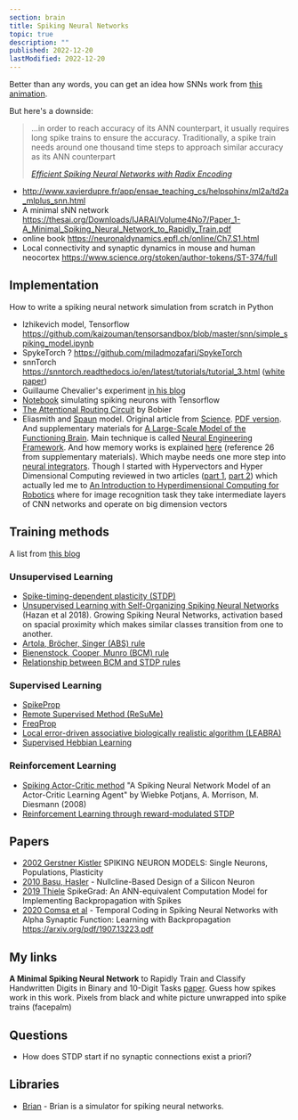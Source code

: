 ```yaml
---
section: brain
title: Spiking Neural Networks
topic: true
description: ""
published: 2022-12-20
lastModified: 2022-12-20
---
```


Better than any words, you can get an idea how SNNs work from [this animation](https://youtu.be/3JQ3hYko51Y?t=122).

But here's a downside:

>  ...in order to reach accuracy of its ANN counterpart, 
> it usually requires long spike trains to ensure the accuracy. 
> Traditionally, a spike train needs around one thousand time steps to approach similar accuracy as its ANN counterpart
>
> _[Efficient Spiking Neural Networks with Radix Encoding](https://arxiv.org/pdf/2105.06943.pdf)_

- http://www.xavierdupre.fr/app/ensae_teaching_cs/helpsphinx/ml2a/td2a_mlplus_snn.html
- A minimal sNN network https://thesai.org/Downloads/IJARAI/Volume4No7/Paper_1-A_Minimal_Spiking_Neural_Network_to_Rapidly_Train.pdf
- online book https://neuronaldynamics.epfl.ch/online/Ch7.S1.html
- Local connectivity and synaptic dynamics in mouse and human neocortex https://www.science.org/stoken/author-tokens/ST-374/full


## Implementation

How to write a spiking neural network simulation from scratch in Python

- Izhikevich model, Tensorflow https://github.com/kaizouman/tensorsandbox/blob/master/snn/simple_spiking_model.ipynb
- SpykeTorch ? https://github.com/miladmozafari/SpykeTorch
- snnTorch https://snntorch.readthedocs.io/en/latest/tutorials/tutorial_3.html ([white paper](https://arxiv.org/pdf/2109.12894.pdf))
- Guillaume Chevalier's experiment [in his blog](https://guillaume-chevalier.com/spiking-neural-network-snn-with-pytorch-where-backpropagation-engenders-stdp-hebbian-learning/)
- [Notebook](https://github.com/dacorvo/tensorsandbox/blob/master/snn/simple_spiking_model.ipynb) simulating spiking neurons with Tensorflow
- [The Attentional Routing Circuit](https://uwspace.uwaterloo.ca/bitstream/handle/10012/6122/Bobier_Bruce.pdf) by Bobier
- Eliasmith and [Spaun](https://xchoo.github.io/spaun2.0/videos.html) model. Original article from [Science](https://www.science.org/doi/10.1126/science.1225266). [PDF version](https://compneuro.uwaterloo.ca/files/publications/eliasmith.2012.pdf). And supplementary materials for [A Large-Scale Model of the Functioning Brain](https://www.science.org/action/downloadSupplement?doi=10.1126%2Fscience.1225266&file=1225266.eliasmith.sm.pdf#page91). Main technique is called [Neural Engineering Framework](). And how memory works is explained [here](https://www.jneurosci.org/content/26/14/3667) (reference 26 from supplementary materials). Which maybe needs one more step into [neural integrators](https://www.researchgate.net/publication/11247971_Model_for_a_robust_neural_integrator). Though I started with Hypervectors and Hyper Dimensional Computing reviewed in two articles ([part 1](https://arxiv.org/pdf/2111.06077.pdf), [part 2](https://arxiv.org/pdf/2112.15424.pdf)) which actually led me to [An Introduction to Hyperdimensional Computing for Robotics](https://redwood.berkeley.edu/wp-content/uploads/2021/08/Neubert2019_Article_AnIntroductionToHyperdimension.pdf) where for image recognition task they take intermediate layers of CNN networks and operate on big dimension vectors


## Training methods

A list from [this blog](https://cnvrg.io/spiking-neural-networks/)

### Unsupervised Learning

- [Spike-timing-dependent plasticity (STDP)](http://www.scholarpedia.org/article/Spike-timing_dependent_plasticity)
- [Unsupervised Learning with Self-Organizing Spiking Neural Networks](https://arxiv.org/pdf/1807.09374.pdf) (Hazan et al 2018). Growing Spiking Neural Networks, activation based on spacial proximity which makes similar classes transition from one to another.
- [Artola, Bröcher, Singer (ABS) rule](https://www.sciencedirect.com/science/article/abs/pii/016622369390081V)
- [Bienenstock, Cooper, Munro (BCM) rule](http://www.scholarpedia.org/article/BCM_theory)
- [Relationship between BCM and STDP rules](http://www.izhikevich.org/publications/bcm.pdf)

### Supervised Learning

- [SpikeProp](https://www.researchgate.net/publication/221165220_SpikeProp_backpropagation_for_networks_of_spiking_neurons)
- [Remote Supervised Method (ReSuMe)](http://d1.cie.put.poznan.pl/pracownicy/prac_15/Publikacje/ReSuMe_FP_TechRep_2005a.pdf)
- [FreqProp](https://citeseerx.ist.psu.edu/viewdoc/download?doi=10.1.1.58.5637&rep=rep1&type=pdf)
- [Local error-driven associative biologically realistic algorithm (LEABRA)](https://en.wikipedia.org/wiki/Leabra)
- [Supervised Hebbian Learning](http://ecee.colorado.edu/~ecen4831/Demuth/Ch7_pres.pdf)

### Reinforcement Learning

- [Spiking Actor-Critic method](https://www.semanticscholar.org/paper/A-Spiking-Neural-Network-Model-of-an-Actor-Critic-Potjans-Morrison/dee121c5fb8b74c7c37b953ffabd73c16cb216ab) "A Spiking Neural Network Model of an Actor-Critic Learning Agent" by Wiebke Potjans, A. Morrison, M. Diesmann (2008)
- [Reinforcement Learning through reward-modulated STDP](https://florian.io/papers/2007_Florian_Modulated_STDP.pdf)


## Papers

- [2002 Gerstner Kistler](http://catdir.loc.gov/catdir/samples/cam031/2002067657.pdf) SPIKING NEURON MODELS: Single Neurons, Populations, Plasticity
- [2010 Basu, Hasler](https://0795f079-a-62cb3a1a-s-sites.googlegroups.com/site/arindambasu/writings/2010_J2.pdf) - Nullcline-Based Design of a Silicon Neuron
- [2019 Thiele](https://arxiv.org/pdf/1906.00851.pdf) SpikeGrad: An ANN-equivalent Computation Model for Implementing Backpropagation with Spikes
- [2020 Comsa et al](https://arxiv.org/abs/1907.13223) - Temporal Coding in Spiking Neural Networks with Alpha Synaptic Function: Learning with Backpropagation https://arxiv.org/pdf/1907.13223.pdf


## My links

**A Minimal Spiking Neural Network** to Rapidly Train and Classify Handwritten Digits in Binary and 10-Digit Tasks [paper](https://thesai.org/Downloads/IJARAI/Volume4No7/Paper_1-A_Minimal_Spiking_Neural_Network_to_Rapidly_Train.pdf). Guess how spikes work in this work. Pixels from black and white picture unwrapped into spike trains (facepalm)


## Questions

- How does STDP start if no synaptic connections exist a priori?

## Libraries

- [Brian](https://brian2.readthedocs.io/en/stable/index.html) - Brian is a simulator for spiking neural networks.